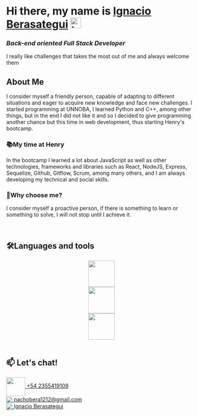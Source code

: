 # **Hi there, my name is [Ignacio Berasategui](https://www.linkedin.com/in/ignacio-berasategui-465a67245/)** <img width="28" src="https://user-images.githubusercontent.com/76783198/182454378-115c3a2e-50cc-490e-85f0-fbdfab7f36ba.gif" alt="hand">


### _Back-end oriented Full Stack Developer_

I really like challenges that takes the most out of me and always welcome them <br>

## **About Me**

I consider myself a friendly person, capable of adapting to different situations and eager to acquire new knowledge and face new challenges.
I started programming at UNNOBA, I learned Python and C++, among other things, but in the end I did not like it and so I decided to give programming another chance but this time in web development, thus starting Henry's bootcamp.

### 📚My time at Henry
In the bootcamp I learned a lot about JavaScript as well as other technologies, frameworks and libraries such as React, NodeJS, Express, Sequelize, Github, Gitflow, Scrum, among many others, and I am always developing my technical and social skills.

### 🤝Why choose me?
I consider myself a proactive person, if there is something to learn or something to solve, I will not stop until I achieve it.

<br>

## 🛠️Languages and tools
<div align="center" height="400">
    <img height="70" src="https://skillicons.dev/icons?i=js,ts,postgres,mongo,html,css,nodejs,express" /> <br>
    <img height="70" src="https://skillicons.dev/icons?i=vite,react,redux,webpack,git,github" /><br>
    <img height="70" src="https://skillicons.dev/icons?i=heroku,vercel,aws,firebase,python,vscode,cpp" />
</div>

<br>

## 📫 Let's chat! 

<p>
    <a href="https://wa.me/542355419109">
        <img height="50" align="center" src="https://upload.wikimedia.org/wikipedia/commons/thumb/9/90/WhatsApp_font_awesome.svg/1200px-WhatsApp_font_awesome.svg.png" />
        +54 2355419109
    </a>
    <br>
    <a href="mailto:nachobera1212@gmail.com">
      <img align="center" src="https://user-images.githubusercontent.com/76783198/182482940-c4a2a044-de93-4450-b354-9628cbb175c9.svg"/>
      nachobera1212@gmail.com
    </a>    
    <br>
    <a href="https://www.linkedin.com/in/ignacio-berasategui-465a67245/">
      <img align="center" src="https://user-images.githubusercontent.com/76783198/182481396-19c89e94-f3ba-4e33-9df4-f5b7a094cf8f.svg"/>
      Ignacio Berasategui
    </a>
<p/>
